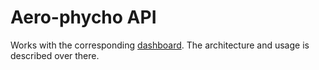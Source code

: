 # Aero-phycho API

Works with the corresponding [dashboard](https://github.com/mikael-wants-to-visit-disneyland/aero-psycho-dashboard). The architecture and usage is described over there.
